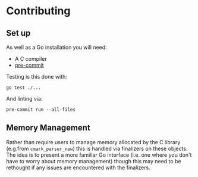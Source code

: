 # Contributing

## Set up

As well as a Go installation you will need:

  - A C compiler
  - [pre-commit](https://pre-commit.com/#install)

Testing is this done with:

    go test ./...

And linting via:

    pre-commit run --all-files

## Memory Management

Rather than require users to manage memory allocated by the C library (e.g.from
`cmark_parser_new`) this is handled via finalizers on these objects. The idea is
to present a more familiar Go interface (i.e. one where you don't have to worry
about memory management) though this may need to be rethought if any issues are
encountered with the finalizers.
